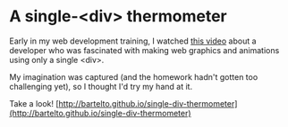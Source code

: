 # A single-&lt;div&gt; thermometer

Early in my web development training, I watched [this video](https://www.youtube.com/watch?v=l7VUhEdM2aY&t=1320s) about a developer who was fascinated with making web graphics and animations using only a single &lt;div&gt;.

My imagination was captured (and the homework hadn't gotten too challenging yet), so I thought I'd try my hand at it.

Take a look!
[http://bartelto.github.io/single-div-thermometer](http://bartelto.github.io/single-div-thermometer)
